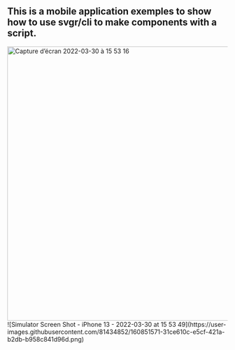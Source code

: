 ## This is a mobile application exemples to show how to use svgr/cli to make components with a script.

<img width="628" alt="Capture d’écran 2022-03-30 à 15 53 16" src="https://user-images.githubusercontent.com/81434852/160851545-b2f67437-459a-4f8c-88ad-a8b66afee3a5.png">
![Simulator Screen Shot - iPhone 13 - 2022-03-30 at 15 53 49](https://user-images.githubusercontent.com/81434852/160851571-31ce610c-e5cf-421a-b2db-b958c841d96d.png)
